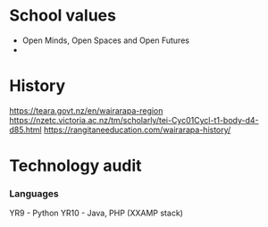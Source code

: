 

# School values

- Open Minds, Open Spaces and Open Futures
- 



# History

https://teara.govt.nz/en/wairarapa-region
https://nzetc.victoria.ac.nz/tm/scholarly/tei-Cyc01Cycl-t1-body-d4-d85.html
https://rangitaneeducation.com/wairarapa-history/


# Technology audit

### Languages

YR9 - Python
YR10 - Java, PHP (XXAMP stack)


